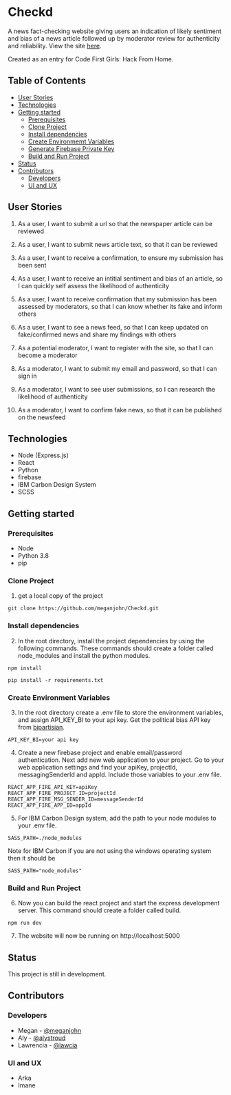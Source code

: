 # Checkd

A news fact-checking website giving users an indication of likely sentiment and bias of a news article followed up by moderator review for authenticity and reliability. View the site [here](https://checkd-news.herokuapp.com/).

Created as an entry for Code First Girls: Hack From Home.

## Table of Contents

  * [User Stories](#user-stories)
  * [Technologies](#technologies)
  * [Getting started](#getting-started)
    + [Prerequisites](#prerequisites)
    + [Clone Project](#clone-project)
    + [Install dependencies](#install-dependencies)
    + [Create Environmemt Variables](#create-environmemt-variables)
    + [Generate Firebase Private Key](#generate-firebase-private-key)
    + [Build and Run Project](#build-and-run-project)
  * [Status](#status)
  * [Contributors](#contributors)
    + [Developers](#developers)
    + [UI and UX](#ui-and-ux)

## User Stories

1) As a user, I want to submit a url so that the newspaper article can be reviewed
2) As a user, I want to submit news article text, so that it can be reviewed
3) As a user, I want to receive a confirmation, to ensure my submission has been sent
4) As a user, I want to receive an intitial sentiment and bias of an article, so I can quickly self assess the likelihood of authenticity
5) As a user, I want to receive confirmation that my submission has been assessed by moderators, so that I can know whether its fake and inform others
6) As a user, I want to see a news feed, so that I can keep updated on fake/confirmed news and share my findings with others

1) As a potential moderator, I want to register with the site, so that I can become a moderator
2) As a moderator, I want to submit my email and password, so that I can sign in
3) As a moderator, I want to see user submissions, so I can research the likelihood of authenticity
4) As a moderator, I want to confirm fake news, so that it can be published on the newsfeed

## Technologies

- Node (Express.js)
- React
- Python
- firebase
- IBM Carbon Design System
- SCSS

## Getting started

### Prerequisites

- Node
- Python 3.8
- pip

### Clone Project

1) get a local copy of the project

`git clone https://github.com/meganjohn/Checkd.git`

### Install dependencies

2) In the root directory, install the project dependencies by using the following commands. These commands should create a folder called node_modules and install the python modules.

`npm install`

`pip install -r requirements.txt`

### Create Environment Variables

3) In the root directory create a .env file to store the environment variables, and assign API_KEY_BI to your api key. Get the political bias API key from [bipartisian](https://www.thebipartisanpress.com/political-bias-api-and-integrations/).

```API_KEY_BI=your api key```

4) Create a new firebase project and enable email/password authentication. Next add new web application to your project. Go to your web application settings and find your apiKey, projectId, messagingSenderId and appId. Include those variables to your .env file.

```
REACT_APP_FIRE_API_KEY=apiKey
REACT_APP_FIRE_PROJECT_ID=projectId
REACT_APP_FIRE_MSG_SENDER_ID=messageSenderId
REACT_APP_FIRE_APP_ID=appId
```

5) For IBM Carbon Design system, add the path to your node modules to your .env file.

`SASS_PATH=./node_modules`

Note for IBM Carbon if you are not using the windows operating system then it should be

`SASS_PATH="node_modules"`

### Build and Run Project

6) Now you can build the react project and start the express development server. This command should create a folder called build.

`npm run dev`

7) The website will now be running on http://localhost:5000

## Status

This project is still in development.

## Contributors

### Developers

- Megan - [@meganjohn](https://github.com/meganjohn)
- Aly - [@alystroud](https://github.com/alystroud)
- Lawrencia - [@lawcia](https://github.com/lawcia)

### UI and UX

- Arka
- Imane


